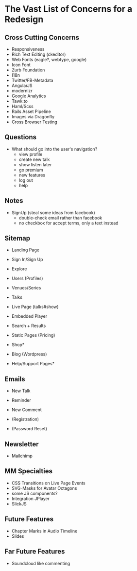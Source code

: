 The Vast List of Concerns for a Redesign
========================================

Cross Cutting Concerns
----------------------

* Responsiveness
* Rich Text Editing (ckeditor)
* Web Fonts (eagle?, webtype, google)
* Icon Font
* Zurb Foundation
* I18n
* Twitter/FB-Metadata
* AngularJS
* modernizr
* Google Analytics
* Tawk.to
* Haml/Scss
* Rails Asset Pipeline
* Images via Dragonfly
* Cross Browser Testing

Questions
---------

* What should go into the user's navigation?
  * view profile
  * create new talk
  * show listen later
  * go premium
  * new features
  * log out
  * help

Notes
-----

* SignUp (steal some ideas from facebook)
  * double-check email rather than facebook
  * no checkbox for accept terms, only a text instead


Sitemap
-------

* Landing Page
* Sign In/Sign Up
* Explore
* Users (Profiles)
* Venues/Series
* Talks
* Live Page (talks#show)
* Embedded Player
* Search + Results
* Static Pages (Pricing)
* Shop*

* Blog (Wordpress)
* Help/Support Pages*


Emails
------

* New Talk
* Reminder
* New Comment

* (Registration)
* (Password Reset)


Newsletter
----------

* Mailchimp


MM Specialties
--------------

* CSS Transitions on Live Page Events
* SVG-Masks for Avatar Octagons
* some JS components?
* Integration JPlayer
* SlickJS


Future Features
---------------

* Chapter Marks in Audio Timeline
* Slides

Far Future Features
-------------------

* Soundcloud like commenting
